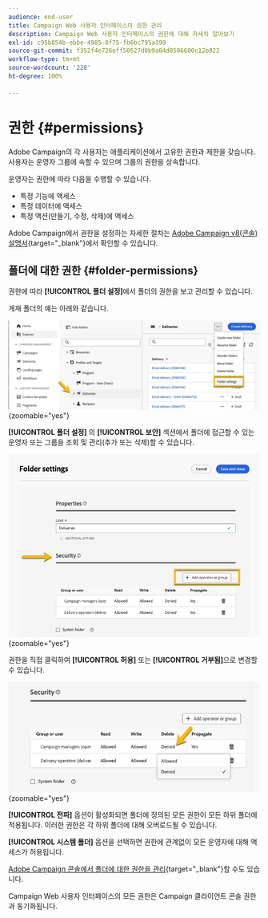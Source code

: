 ```yaml
---
audience: end-user
title: Campaign Web 사용자 인터페이스의 권한 관리
description: Campaign Web 사용자 인터페이스의 권한에 대해 자세히 알아보기
exl-id: c95b854b-ebbe-4985-8f75-fb6bc795a399
source-git-commit: f352f4e726eff50527d0b9a04d0506600c12b822
workflow-type: tm+mt
source-wordcount: '228'
ht-degree: 100%

---
```



# 권한 {#permissions}

Adobe Campaign의 각 사용자는 애플리케이션에서 고유한 권한과 제한을 갖습니다. 사용자는 운영자 그룹에 속할 수 있으며 그룹의 권한을 상속합니다.

운영자는 권한에 따라 다음을 수행할 수 있습니다.

* 특정 기능에 액세스
* 특정 데이터에 액세스
* 특정 액션(만들기, 수정, 삭제)에 액세스

Adobe Campaign에서 권한을 설정하는 자세한 절차는 [Adobe Campaign v8(콘솔) 설명서](https://experienceleague.adobe.com/ko/docs/campaign/campaign-v8/admin/permissions/gs-permissions){target="_blank"}에서 확인할 수 있습니다.

## 폴더에 대한 권한 {#folder-permissions}

권한에 따라 **[!UICONTROL 폴더 설정]**&#x200B;에서 폴더의 권한을 보고 관리할 수 있습니다.

게재 폴더의 예는 아래와 같습니다.

![](assets/folder_settings.png){zoomable="yes"}

**[!UICONTROL 폴더 설정]** 의 **[!UICONTROL 보안]** 섹션에서 폴더에 접근할 수 있는 운영자 또는 그룹을 조회 및 관리(추가 또는 삭제)할 수 있습니다.

![](assets/folder_security.png){zoomable="yes"}

권한을 직접 클릭하여 **[!UICONTROL 허용]** 또는 **[!UICONTROL 거부됨]**&#x200B;으로 변경할 수 있습니다.

![](assets/folder_security_denied.png){zoomable="yes"}

**[!UICONTROL 전파]** 옵션이 활성화되면 폴더에 정의된 모든 권한이 모든 하위 폴더에 적용됩니다. 이러한 권한은 각 하위 폴더에 대해 오버로드될 수 있습니다.

**[!UICONTROL 시스템 폴더]** 옵션을 선택하면 권한에 관계없이 모든 운영자에 대해 액세스가 허용됩니다.

[Adobe Campaign 콘솔에서 폴더에 대한 권한을 관리](https://experienceleague.adobe.com/ko/docs/campaign/campaign-v8/admin/permissions/folder-permissions){target="_blank"}할 수도 있습니다.

Campaign Web 사용자 인터페이스의 모든 권한은 Campaign 클라이언트 콘솔 권한과 동기화됩니다.
